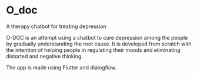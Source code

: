 # O_doc

A therapy chatbot for treating depression

O-DOC is an attempt using a chatbot to cure depression among  the people by gradually understanding the root cause. It is  developed from scratch with the intention of helping people in  regulating their moods and eliminating distorted and negative  thinking.

The app is made using Flutter and dialogflow.


